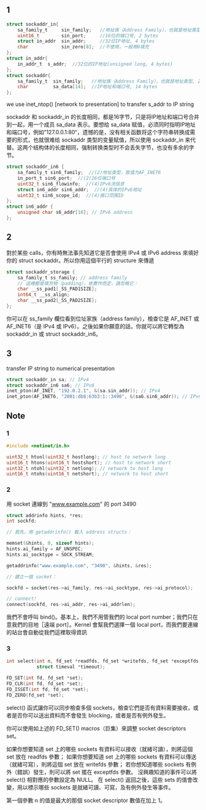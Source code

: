 ## 1
```C
struct sockaddr_in{
    sa_family_t     sin_family;   //地址族（Address Family），也就是地址类型, 2 bytes
    uint16_t        sin_port;     //16位的端口号, 2 bytes
    struct in_addr  sin_addr;     //32位IP地址, 4 bytes
    char            sin_zero[8];  //不使用，一般用0填充
};
struct in_addr{
    in_addr_t  s_addr;  //32位的IP地址(unsigned long, 4 bytes)
};
struct sockaddr{
    sa_family_t  sin_family;   //地址族（Address Family），也就是地址类型, 2 bytes
    char         sa_data[14];  //IP地址和端口号, 14 bytes
};
```
we use inet_ntop() [network to presentation] to transfer s_addr to IP string

sockaddr 和 sockaddr_in 的长度相同，都是16字节，只是将IP地址和端口号合并到一起，用一个成员 sa_data 表示。要想给 sa_data 赋值，必须同时指明IP地址和端口号，例如”127.0.0.1:80“，遗憾的是，没有相关函数将这个字符串转换成需要的形式，也就很难给 sockaddr 类型的变量赋值，所以使用 sockaddr_in 来代替。这两个结构体的长度相同，强制转换类型时不会丢失字节，也没有多余的字节。

```C
struct sockaddr_in6 { 
    sa_family_t sin6_family;  //(2)地址类型，取值为AF_INET6
    in_port_t sin6_port;  //(2)16位端口号
    uint32_t sin6_flowinfo;  //(4)IPv6流信息
    struct in6_addr sin6_addr;  //(4)具体的IPv6地址
    uint32_t sin6_scope_id;  //(4)接口范围ID
};
struct in6_addr {
    unsigned char s6_addr[16]; // IPv6 address
};
```

## 2
對於某些 calls，你有時無法事先知道它是否會使用 IPv4 或 IPv6 address 來填好你的 struct sockaddr。所以你用這個平行的 structure 來傳遞
```C
struct sockaddr_storage {
    sa_family_t ss_family; // address family
    // 這裡都是填充物（padding），依實作而定，請忽略它：
    char __ss_pad1[_SS_PAD1SIZE];
    int64_t __ss_align;
    char __ss_pad2[_SS_PAD2SIZE];
};
```
你可以在 ss_family 欄位看到位址家族（address family），檢查它是 AF_INET 或 AF_INET6（是 IPv4 或 IPv6）。之後如果你願意的話，你就可以將它轉型為 sockaddr_in 或 struct sockaddr_in6。

## 3
transfer IP string to numerical presentation
```C
struct sockaddr_in sa; // IPv4
struct sockaddr_in6 sa6; // IPv6
inet_pton(AF_INET, "192.0.2.1", &(sa.sin_addr)); // IPv4
inet_pton(AF_INET6, "2001:db8:63b3:1::3490", &(sa6.sin6_addr)); // IPv6
```

## Note
### 1
```C
#include <netinet/in.h>

uint32_t htonl(uint32_t hostlong); // host to network long
uint16_t htons(uint16_t hostshort); // host to network short
uint32_t ntohl(uint32_t netlong); // network to host long
uint16_t ntohs(uint16_t netshort); // network to host short
```

### 2
用 socket 連線到 "www.example.com" 的 port 3490
```C
struct addrinfo hints, *res;
int sockfd;

// 首先，用 getaddrinfo() 載入 address structs：

memset(&hints, 0, sizeof hints);
hints.ai_family = AF_UNSPEC;
hints.ai_socktype = SOCK_STREAM;

getaddrinfo("www.example.com", "3490", &hints, &res);

// 建立一個 socket：

sockfd = socket(res->ai_family, res->ai_socktype, res->ai_protocol);

// connect!
connect(sockfd, res->ai_addr, res->ai_addrlen);
```
我們不會呼叫 bind()。基本上，我們不用管我們的 local port number；我們只在意我們的目地［遠端 port］。Kernel 會幫我們選擇一個 local port，而我們要連線的站台會自動從我們這裡取得資訊

### 3
```C
int select(int n, fd_set *readfds, fd_set *writefds, fd_set *exceptfds,
           struct timeval *timeout);

FD_SET(int fd, fd_set *set);
FD_CLR(int fd, fd_set *set);
FD_ISSET(int fd, fd_set *set);
FD_ZERO(fd_set *set);
```
select() 函式讓你可以同步檢查多個 sockets，檢查它們是否有資料需要接收，或者是否你可以送出資料而不會發生 blocking，或者是否有例外發生。

你可以使用如上述的 FD_SET() macros（巨集）來調整 socket descriptors set。

如果你想要知道 set 上的哪些 sockets 有資料可以接收（就緒可讀），則將這個 set 放在 readfds 參數；
如果你想要知道 set 上的哪些 sockets 有資料可以傳送（就緒可寫），則將這個 set 放在 writefds 參數；
若你想知道哪些 sockets 有例外（錯誤）發生，則可以將 set 擺在 exceptfds 參數。
沒興趣知道的事件可以將 select() 相對應的參數設定為 NULL。
在 select() 返回之後，這些 sets 的值會改變，用以標示哪些 sockets 是就緒可讀、可寫，及有例外發生等事件。

第一個參數 n 的值是最大的那個 socket descriptor 數值在加上 1。